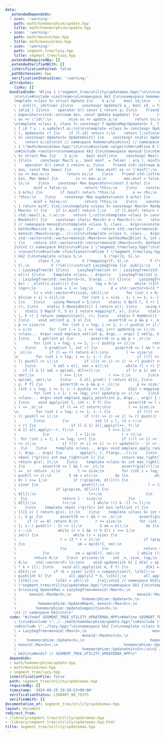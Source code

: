 ```yaml
---
data:
  _extendedDependsOn:
  - icon: ':warning:'
    path: math/homomorphism/update.hpp
    title: math/homomorphism/update.hpp
  - icon: ':warning:'
    path: math/monoid/max.hpp
    title: math/monoid/max.hpp
  - icon: ':warning:'
    path: segment_tree/lazy.hpp
    title: segment_tree/lazy.hpp
  _extendedRequiredBy: []
  _extendedVerifiedWith: []
  _isVerificationFailed: false
  _pathExtension: hpp
  _verificationStatusIcon: ':warning:'
  attributes:
    links: []
  bundledCode: "#line 1 \"segment_tree/utility/updatemax.hpp\"\n\n\n\n#line 1 \"math/homomorphism/update.hpp\"\
    \n\n\n\n#include <iostream>\n\nnamespace kk2 {\n\nnamespace homomorphism {\n\n\
    template <class S> struct Update {\n    S a;\n    bool id;\n\n    constexpr Update()\
    \ : a(S()), id(true) {}\n\n    constexpr Update(S a_, bool id_ = false) : a(a_),\
    \ id(id_) {}\n\n    operator S() const { return a; }\n\n    friend std::ostream\
    \ &operator<<(std::ostream &os, const Update &update) {\n        if (update.id)\
    \ os << \"id\";\n        else os << update.a;\n        return os;\n    }\n};\n\
    \ntemplate <class S, class T> constexpr T UpdateMap(Update<S> f, T x) {\n    return\
    \ f.id ? x : x.update(f.a);\n}\n\ntemplate <class S> constexpr Update<S> UpdateComposition(Update<S>\
    \ l, Update<S> r) {\n    if (l.id) return r;\n    return l;\n}\n\ntemplate <class\
    \ S> constexpr Update<S> UpdateUnit() {\n    constexpr static Update<S> e = Update<S>();\n\
    \    return e;\n}\n\n} // namespace homomorphism\n\n} // namespace kk2\n\n\n#line\
    \ 1 \"math/monoid/max.hpp\"\n\n\n\n#include <algorithm>\n#line 6 \"math/monoid/max.hpp\"\
    \n#include <vector>\n\nnamespace kk2 {\n\nnamespace monoid {\n\ntemplate <class\
    \ S> struct Max {\n    S a;\n    bool minf;\n\n    constexpr Max() : a(S()), minf(true)\
    \ {}\n\n    constexpr Max(S a_, bool minf_ = false) : a(a_), minf(minf_) {}\n\n\
    \    operator S() const { return a; }\n\n    friend std::ostream &operator<<(std::ostream\
    \ &os, const Max &max) {\n        if (max.minf) os << \"minf\";\n        else\
    \ os << max.a;\n        return os;\n    }\n\n    friend std::istream &operator>>(std::istream\
    \ &is, Max &max) {\n        is >> max.a;\n        max.minf = false;\n        return\
    \ is;\n    }\n\n    constexpr Max &operator=(const S &rhs) {\n        a = rhs;\n\
    \        minf = false;\n        return *this;\n    }\n\n    constexpr Max &add(const\
    \ S &rhs) {\n        if (minf) return *this;\n        a += rhs;\n        return\
    \ *this;\n    }\n\n    constexpr Max &update(const S &rhs) {\n        a = rhs;\n\
    \        minf = false;\n        return *this;\n    }\n\n    constexpr bool is_minf()\
    \ { return minf; }\n};\n\ntemplate <class S> constexpr Max<S> MaxOp(Max<S> l,\
    \ Max<S> r) {\n    if (r.minf) return l;\n    if (l.minf) return r;\n    l.a =\
    \ std::max(l.a, r.a);\n    return l;\n}\n\ntemplate <class S> constexpr Max<S>\
    \ MaxUnit() {\n    constexpr static Max<S> e = Max<S>();\n    return e;\n}\n\n\
    } // namespace monoid\n\ntemplate <class S, class... Args>\nconstexpr std::vector<monoid::Max<S>>\
    \ GetVecMax(int n, Args... args) {\n    return std::vector<monoid::Max<S>>(n,\
    \ monoid::Max<S>(args...));\n}\n\ntemplate <class S, class... Args>\nconstexpr\
    \ std::vector<std::vector<monoid::Max<S>>> GetVecMax2D(int h, int w, Args... args)\
    \ {\n    return std::vector<std::vector<monoid::Max<S>>>(h, GetVecMax<S>(w, args...));\n\
    }\n\n} // namespace kk2\n\n\n#line 1 \"segment_tree/lazy.hpp\"\n\n\n\n#include\
    \ <cassert>\n#include <functional>\n#line 7 \"segment_tree/lazy.hpp\"\n\nnamespace\
    \ kk2 {\n\ntemplate <class S,\n          S (*op)(S, S),\n          S (*e)(),\n\
    \          class F,\n          S (*mapping)(F, S),\n          F (*composition)(F,\
    \ F),\n          F (*id)()>\nstruct LazySegTree {\n  public:\n    LazySegTree()\
    \ : LazySegTree(0) {}\n\n    LazySegTree(int n) : LazySegTree(std::vector<S>(n,\
    \ e())) {}\n\n    template <class... Args>\n    LazySegTree(int n, Args... args)\
    \ : LazySegTree(std::vector<S>(n, S(args...))) {}\n\n    LazySegTree(const std::vector<S>\
    \ &v) : _n(int(v.size())) {\n        log = 0;\n        while ((1ll << log) < _n)\
    \ log++;\n        size = 1 << log;\n        d = std::vector<S>(2 * size, e());\n\
    \        lz = std::vector<F>(size, id());\n        for (int i = 0; i < _n; i++)\
    \ d[size + i] = v[i];\n        for (int i = size - 1; i >= 1; i--) { update(i);\
    \ }\n    }\n\n    using Monoid = S;\n\n    static S Op(S l, S r) { return op(l,\
    \ r); }\n\n    static S MonoidUnit() { return e(); }\n\n    using Hom = F;\n\n\
    \    static S Map(F f, S x) { return mapping(f, x); }\n\n    static F Composition(F\
    \ l, F r) { return composition(l, r); }\n\n    static F HomUnit() { return id();\
    \ }\n\n    void set(int p, S x) {\n        assert(0 <= p && p < _n);\n       \
    \ p += size;\n        for (int i = log; i >= 1; i--) push(p >> i);\n        d[p]\
    \ = x;\n        for (int i = 1; i <= log; i++) update(p >> i);\n    }\n\n    template\
    \ <class... Args> void emplace_set(int p, Args... args) { set(p, S(args...));\
    \ }\n\n    S get(int p) {\n        assert(0 <= p && p < _n);\n        p += size;\n\
    \        for (int i = log; i >= 1; i--) push(p >> i);\n        return d[p];\n\
    \    }\n\n    S prod(int l, int r) {\n        assert(0 <= l && l <= r && r <=\
    \ _n);\n        if (l == r) return e();\n\n        l += size;\n        r += size;\n\
    \n        for (int i = log; i >= 1; i--) {\n            if (((l >> i) << i) !=\
    \ l) push(l >> i);\n            if (((r >> i) << i) != r) push(r >> i);\n    \
    \    }\n\n        S sml = e(), smr = e();\n        while (l < r) {\n         \
    \   if (l & 1) sml = op(sml, d[l++]);\n            if (r & 1) smr = op(d[--r],\
    \ smr);\n            l >>= 1;\n            r >>= 1;\n        }\n\n        return\
    \ op(sml, smr);\n    }\n\n    S all_prod() { return d[1]; }\n\n    void apply(int\
    \ p, F f) {\n        assert(0 <= p && p < _n);\n        p += size;\n        for\
    \ (int i = log; i >= 1; i--) push(p >> i);\n        d[p] = mapping(f, d[p]);\n\
    \        for (int i = 1; i <= log; i++) update(p >> i);\n    }\n\n    template\
    \ <class... Args> void emplace_apply_point(int p, Args... args) { apply(p, F(args...));\
    \ }\n\n    void apply(int l, int r, F f) {\n        assert(0 <= l && l <= r &&\
    \ r <= _n);\n        if (l == r) return;\n\n        l += size;\n        r += size;\n\
    \n        for (int i = log; i >= 1; i--) {\n            if (((l >> i) << i) !=\
    \ l) push(l >> i);\n            if (((r >> i) << i) != r) push((r - 1) >> i);\n\
    \        }\n\n        {\n            int l2 = l, r2 = r;\n            while (l\
    \ < r) {\n                if (l & 1) all_apply(l++, f);\n                if (r\
    \ & 1) all_apply(--r, f);\n                l >>= 1;\n                r >>= 1;\n\
    \            }\n            l = l2;\n            r = r2;\n        }\n\n      \
    \  for (int i = 1; i <= log; i++) {\n            if (((l >> i) << i) != l) update(l\
    \ >> i);\n            if (((r >> i) << i) != r) update((r - 1) >> i);\n      \
    \  }\n    }\n\n    template <class... Args> void emplace_apply_range(int l, int\
    \ r, Args... args) {\n        apply(l, r, F(args...));\n    }\n\n    template\
    \ <bool (*g)(S)> int max_right(int l) {\n        return max_right(l, [](S x) {\
    \ return g(x); });\n    }\n\n    template <class G> int max_right(int l, G g)\
    \ {\n        assert(0 <= l && l <= _n);\n        assert(g(e()));\n        if (l\
    \ == _n) return _n;\n        l += size;\n        for (int i = log; i >= 1; i--)\
    \ push(l >> i);\n        S sm = e();\n        do {\n            while (l % 2 ==\
    \ 0) l >>= 1;\n            if (!g(op(sm, d[l]))) {\n                while (l <\
    \ size) {\n                    push(l);\n                    l = (2 * l);\n  \
    \                  if (g(op(sm, d[l]))) {\n                        sm = op(sm,\
    \ d[l]);\n                        l++;\n                    }\n              \
    \  }\n                return l - size;\n            }\n            sm = op(sm,\
    \ d[l]);\n            l++;\n        } while ((l & -l) != l);\n        return _n;\n\
    \    }\n\n    template <bool (*g)(S)> int min_left(int r) {\n        return min_left(r,\
    \ [](S x) { return g(x); });\n    }\n\n    template <class G> int min_left(int\
    \ r, G g) {\n        assert(0 <= r && r <= _n);\n        assert(g(e()));\n   \
    \     if (r == 0) return 0;\n        r += size;\n        for (int i = log; i >=\
    \ 1; i--) push((r - 1) >> i);\n        S sm = e();\n        do {\n           \
    \ r--;\n            while (r > 1 && (r % 2)) r >>= 1;\n            if (!g(op(d[r],\
    \ sm))) {\n                while (r < size) {\n                    push(r);\n\
    \                    r = (2 * r + 1);\n                    if (g(op(d[r], sm)))\
    \ {\n                        sm = op(d[r], sm);\n                        r--;\n\
    \                    }\n                }\n                return r + 1 - size;\n\
    \            }\n            sm = op(d[r], sm);\n        } while ((r & -r) != r);\n\
    \        return 0;\n    }\n\n  private:\n    int _n, size, log;\n    std::vector<S>\
    \ d;\n    std::vector<F> lz;\n\n    void update(int k) { d[k] = op(d[2 * k], d[2\
    \ * k + 1]); }\n\n    void all_apply(int k, F f) {\n        d[k] = mapping(f,\
    \ d[k]);\n        if (k < size) lz[k] = composition(f, lz[k]);\n    }\n\n    void\
    \ push(int k) {\n        all_apply(2 * k, lz[k]);\n        all_apply(2 * k + 1,\
    \ lz[k]);\n        lz[k] = id();\n    }\n};\n\n} // namespace kk2\n\n\n#line 7\
    \ \"segment_tree/utility/updatemax.hpp\"\n\nnamespace kk2 {\n\ntemplate <class\
    \ S>\nusing UpdateMax = LazySegTree<monoid::Max<S>,\n                        \
    \      monoid::MaxOp<S>,\n                              monoid::MaxUnit<S>,\n\
    \                              homomorphism::Update<S>,\n                    \
    \          homomorphism::UpdateMap<S, monoid::Max<S>>,\n                     \
    \         homomorphism::UpdateComposition<S>,\n                              homomorphism::UpdateUnit<S>>;\n\
    \n} // namespace kk2\n\n\n"
  code: "#ifndef SEGMENT_TREE_UTILITY_UPDATEMAX_HPP\n#define SEGMENT_TREE_UTILITY_UPDATEMAX_HPP\
    \ 1\n\n#include \"../../math/homomorphism/update.hpp\"\n#include \"../../math/monoid/max.hpp\"\
    \n#include \"../lazy.hpp\"\n\nnamespace kk2 {\n\ntemplate <class S>\nusing UpdateMax\
    \ = LazySegTree<monoid::Max<S>,\n                              monoid::MaxOp<S>,\n\
    \                              monoid::MaxUnit<S>,\n                         \
    \     homomorphism::Update<S>,\n                              homomorphism::UpdateMap<S,\
    \ monoid::Max<S>>,\n                              homomorphism::UpdateComposition<S>,\n\
    \                              homomorphism::UpdateUnit<S>>;\n\n} // namespace\
    \ kk2\n\n#endif // SEGMENT_TREE_UTILITY_UPDATEMAX_HPP\n"
  dependsOn:
  - math/homomorphism/update.hpp
  - math/monoid/max.hpp
  - segment_tree/lazy.hpp
  isVerificationFile: false
  path: segment_tree/utility/updatemax.hpp
  requiredBy: []
  timestamp: '2024-09-29 19:28:53+09:00'
  verificationStatus: LIBRARY_NO_TESTS
  verifiedWith: []
documentation_of: segment_tree/utility/updatemax.hpp
layout: document
redirect_from:
- /library/segment_tree/utility/updatemax.hpp
- /library/segment_tree/utility/updatemax.hpp.html
title: segment_tree/utility/updatemax.hpp
---
```

